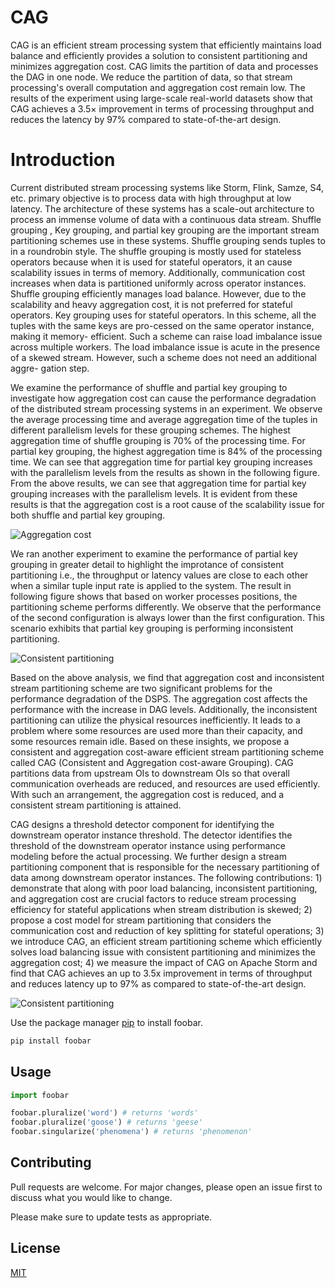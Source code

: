 # CAG
CAG is an efficient stream processing system that efficiently maintains load balance and efficiently provides a solution to consistent partitioning and minimizes aggregation cost. CAG limits the partition of data and processes the DAG in one node. We reduce the partition of data, so that stream processing's overall computation and aggregation cost remain low. The results of the experiment using large-scale real-world datasets show that CAG achieves a 3.5× improvement in terms of processing throughput and reduces the latency by 97% compared to state-of-the-art design. 

# Introduction
Current distributed stream processing systems like Storm, Flink, Samze, S4, etc. primary objective is to process data with high throughput at low latency. The architecture of these systems has a scale-out architecture to process an immense volume of data with a continuous data stream. Shuffle grouping , Key grouping, and partial key grouping are the important stream partitioning schemes use in these systems. Shuffle grouping sends tuples to  in a roundrobin style. The shuffle grouping is mostly used for stateless operators because when it is used for stateful operators, it an cause scalability issues in terms of memory. Additionally, communication cost increases when data is partitioned uniformly across operator instances. Shuffle grouping efficiently manages load balance. However, due to the scalability and heavy aggregation cost, it is not preferred for stateful operators. Key grouping uses for stateful operators. In this scheme, all the tuples with the same keys are pro-cessed on the same operator instance, making it memory- efficient. Such a scheme can raise load imbalance issue across multiple workers. The load imbalance issue is acute in the presence of a skewed stream. However, such a scheme does not need an additional aggre- gation step. 

We examine the performance of shuffle and partial key grouping to investigate how aggregation cost can cause the performance degradation of the distributed stream processing systems in an experiment. We observe the average processing time and average aggregation time of the tuples in different parallelism levels for these grouping schemes. The highest aggregation time of shuffle grouping is 70% of the processing time. For partial key grouping, the highest aggregation time is 84% of the processing time. We can see that aggregation time for partial key grouping increases with the parallelism levels from the results as shown in the following figure. From the above results, we can see that aggregation time for partial key grouping increases with the parallelism levels. It is evident from these results is that the aggregation cost is a root cause of the scalability issue for both shuffle and partial key grouping.

![Aggregation cost](https://github.com/mudassar66/CAG/blob/main/images/aggregation_cost.png?raw=true)

We ran another experiment to examine the performance of partial key grouping in greater detail to highlight the improtance of consistent partitioning i.e., the throughput or latency values are close to each other when a similar tuple input rate is applied to the system. The result in following figure shows that based on worker processes positions, the partitioning scheme performs differently. We observe that the performance of the second configuration is always lower than the first configuration. This scenario exhibits that partial key grouping is performing inconsistent partitioning.  

![Consistent partitioning](https://github.com/mudassar66/CAG/blob/main/images/consistency.png?raw=true)

Based on the above analysis, we find that aggregation cost and inconsistent stream partitioning scheme are two significant problems for the performance degradation of the DSPS. The aggregation cost affects the performance with the increase in DAG levels. Additionally, the inconsistent partitioning can utilize the physical resources inefficiently. It leads to a problem where some resources are used more than their capacity, and some resources remain idle.  Based on these insights, we propose a consistent and aggregation cost-aware efficient stream partitioning scheme called CAG (Consistent and Aggregation cost-aware Grouping). CAG partitions data from upstream OIs to downstream OIs so that overall communication overheads are reduced, and resources are used efficiently. With such an arrangement, the aggregation cost is reduced, and a consistent stream partitioning is attained.


CAG designs a threshold detector component for identifying the downstream operator instance threshold. The detector identifies the threshold of the downstream operator instance using performance modeling before the actual processing. We further design a stream partitioning component that is responsible for the necessary partitioning of data among downstream operator instances. The following contributions: 1) demonstrate that along with poor load balancing, inconsistent partitioning, and aggregation cost are crucial factors to reduce stream processing efficiency for stateful applications when stream distribution is skewed; 2) propose a cost model for stream partitioning that considers the communication cost and reduction of key splitting for stateful operations; 3) we introduce CAG, an efficient stream partitioning scheme which efficiently solves load balancing issue with consistent partitioning and minimizes the aggregation cost; 4) we measure the impact of CAG on Apache Storm and find that CAG achieves an up to 3.5x improvement in terms of throughput and reduces latency up to 97% as compared to state-of-the-art design. 


![Consistent partitioning](https://github.com/mudassar66/CAG/blob/main/images/cag_main.png?raw=true)

Use the package manager [pip](https://pip.pypa.io/en/stable/) to install foobar.

```bash
pip install foobar
```

## Usage


```python
import foobar

foobar.pluralize('word') # returns 'words'
foobar.pluralize('goose') # returns 'geese'
foobar.singularize('phenomena') # returns 'phenomenon'
```

## Contributing
Pull requests are welcome. For major changes, please open an issue first to discuss what you would like to change.

Please make sure to update tests as appropriate.

## License
[MIT](https://choosealicense.com/licenses/mit/)
